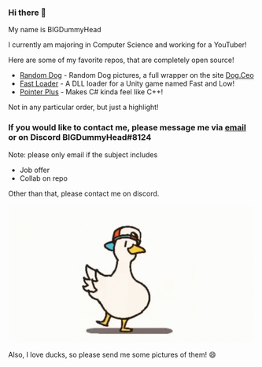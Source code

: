 ### Hi there 👋

My name is BIGDummyHead

I currently am majoring in Computer Science and working for a YouTuber!

Here are some of my favorite repos, that are completely open source!

- [Random Dog](https://github.com/BIGDummyHead/randomdog) - Random Dog pictures, a full wrapper on the site [Dog.Ceo](https://dog.ceo/dog-api/breeds-list)
- [Fast Loader](https://github.com/bigdummyhead/fastloader) - A DLL loader for a Unity game named Fast and Low!
- [Pointer Plus](https://github.com/BIGDummyHead/PointerPlus) - Makes C# kinda feel like C++!

Not in any particular order, but just a highlight!

### If you would like to contact me, please message me via [email](mailto:codestopping22@gmail.com) or on Discord BIGDummyHead#8124

Note: please only email if the subject includes
- Job offer
- Collab on repo

Other than that, please contact me on discord.

 ![DuckDuckDuck](https://github.com/BIGDummyHead/BIGDummyHead/blob/main/duck.gif) 

Also, I love ducks, so please send me some pictures of them! 😄
